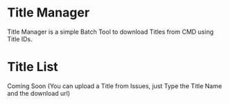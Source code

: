 # Title Manager
Title Manager is a simple Batch Tool to download Titles from CMD using Title IDs.

# Title List
Coming Soon
(You can upload a Title from Issues, just Type the Title Name and the download url)
